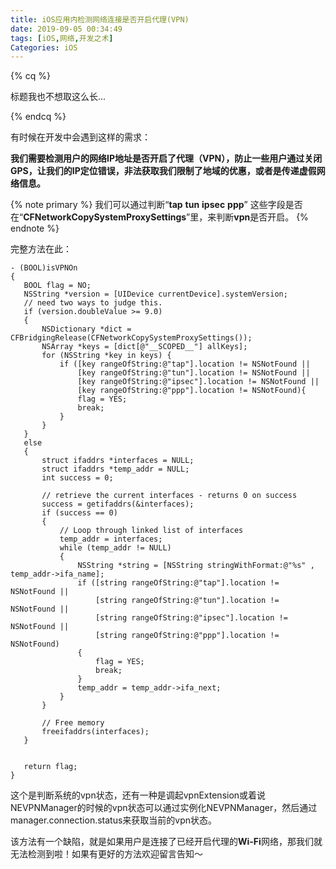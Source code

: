 ```yaml
---
title: iOS应用内检测网络连接是否开启代理(VPN)
date: 2019-09-05 00:34:49
tags: [iOS,网络,开发之术]
Categories: iOS
---
```




{% cq %}

标题我也不想取这么长...

{% endcq %}

<!-- more -->

有时候在开发中会遇到这样的需求：

**我们需要检测用户的网络IP地址是否开启了代理（VPN），防止一些用户通过关闭GPS，让我们的IP定位错误，非法获取我们限制了地域的优惠，或者是传递虚假网络信息。**


{% note primary %}
我们可以通过判断“**tap** **tun** **ipsec** **ppp**” 这些字段是否在“**CFNetworkCopySystemProxySettings**”里，来判断**vpn**是否开启。
{% endnote %}

完整方法在此：

```Objc
- (BOOL)isVPNOn
{
   BOOL flag = NO;
   NSString *version = [UIDevice currentDevice].systemVersion;
   // need two ways to judge this.
   if (version.doubleValue >= 9.0)
   {
       NSDictionary *dict = CFBridgingRelease(CFNetworkCopySystemProxySettings());
       NSArray *keys = [dict[@"__SCOPED__"] allKeys];
       for (NSString *key in keys) {
           if ([key rangeOfString:@"tap"].location != NSNotFound ||
               [key rangeOfString:@"tun"].location != NSNotFound ||
               [key rangeOfString:@"ipsec"].location != NSNotFound ||
               [key rangeOfString:@"ppp"].location != NSNotFound){
               flag = YES;
               break;
           }
       }
   }
   else
   {
       struct ifaddrs *interfaces = NULL;
       struct ifaddrs *temp_addr = NULL;
       int success = 0;
       
       // retrieve the current interfaces - returns 0 on success
       success = getifaddrs(&interfaces);
       if (success == 0)
       {
           // Loop through linked list of interfaces
           temp_addr = interfaces;
           while (temp_addr != NULL)
           {
               NSString *string = [NSString stringWithFormat:@"%s" , temp_addr->ifa_name];
               if ([string rangeOfString:@"tap"].location != NSNotFound ||
                   [string rangeOfString:@"tun"].location != NSNotFound ||
                   [string rangeOfString:@"ipsec"].location != NSNotFound ||
                   [string rangeOfString:@"ppp"].location != NSNotFound)
               {
                   flag = YES;
                   break;
               }
               temp_addr = temp_addr->ifa_next;
           }
       }
       
       // Free memory
       freeifaddrs(interfaces);
   }


   return flag;
}
```

这个是判断系统的vpn状态，还有一种是调起vpnExtension或着说NEVPNManager的时候的vpn状态可以通过实例化NEVPNManager，然后通过manager.connection.status来获取当前的vpn状态。


该方法有一个缺陷，就是如果用户是连接了已经开启代理的**Wi-Fi**网络，那我们就无法检测到啦！如果有更好的方法欢迎留言告知～